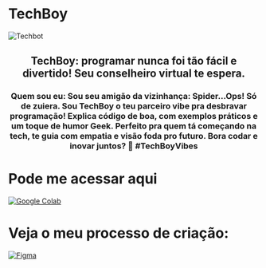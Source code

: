 # TechBoy
![Techbot](https://github.com/ppmalta/Techbot/blob/main/TechBoy.png?raw=true)
<h2 align="center">TechBoy: programar nunca foi tão fácil e divertido! Seu conselheiro virtual te espera.</h2>

 <h3 align="center">Quem sou eu: Sou seu amigão da vizinhança: Spider...Ops! Só de zuiera. Sou TechBoy o teu parceiro vibe pra desbravar programação! Explica código de boa, com exemplos práticos e um toque de humor Geek. Perfeito pra quem tá começando na tech, te guia com empatia e visão foda pro futuro. Bora codar e inovar juntos? 🚀 #TechBoyVibes</h3>
  
# Pode me acessar aqui
 
[![Google Colab](https://img.shields.io/badge/Colab-%23000000?style=for-the-badge&logo=googlecolab&logoColor=%23F9AB00&logoSize=auto&labelColor=rgba&color=%230d0e0d)](https://colab.research.google.com/drive/13s7Yl_F1jbKpQU4mk4iO5Ss--c-z70VT?usp=sharing) 
  
# Veja o meu processo de criação:

[![Figma](https://img.shields.io/badge/figma-%23F24E1E.svg?style=for-the-badge&logo=figma&logoColor=white)](https://www.figma.com/board/u17qU3kdVFHs1CLjdEsWGr/ChatBot-Tech?node-id=0-1&t=iUiqyxkIlpfCEbcj-1)
